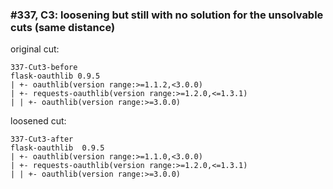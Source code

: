 ### #337, C3: loosening but still with no solution for the unsolvable cuts (same distance)
original cut:

```
337-Cut3-before
flask-oauthlib 0.9.5
| +- oauthlib(version range:>=1.1.2,<3.0.0)
| +- requests-oauthlib(version range:>=1.2.0,<=1.3.1)
| | +- oauthlib(version range:>=3.0.0)
```




loosened cut:
```
337-Cut3-after
flask-oauthlib  0.9.5
| +- oauthlib(version range:>=1.1.0,<3.0.0)
| +- requests-oauthlib(version range:>=1.2.0,<=1.3.1)
| | +- oauthlib(version range:>=3.0.0)
```


